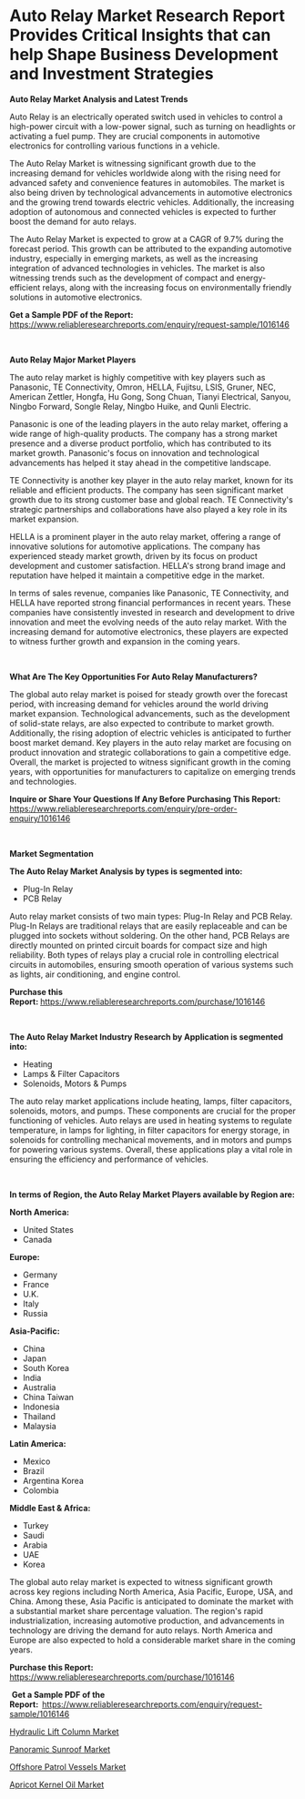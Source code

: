 <p><h1>Auto Relay Market Research Report Provides Critical Insights that can help Shape Business Development and Investment Strategies</h1></p><p><strong>Auto Relay Market Analysis and Latest Trends</strong></p>
<p><p>Auto Relay is an electrically operated switch used in vehicles to control a high-power circuit with a low-power signal, such as turning on headlights or activating a fuel pump. They are crucial components in automotive electronics for controlling various functions in a vehicle.</p><p>The Auto Relay Market is witnessing significant growth due to the increasing demand for vehicles worldwide along with the rising need for advanced safety and convenience features in automobiles. The market is also being driven by technological advancements in automotive electronics and the growing trend towards electric vehicles. Additionally, the increasing adoption of autonomous and connected vehicles is expected to further boost the demand for auto relays.</p><p>The Auto Relay Market is expected to grow at a CAGR of 9.7% during the forecast period. This growth can be attributed to the expanding automotive industry, especially in emerging markets, as well as the increasing integration of advanced technologies in vehicles. The market is also witnessing trends such as the development of compact and energy-efficient relays, along with the increasing focus on environmentally friendly solutions in automotive electronics.</p></p>
<p><strong>Get a Sample PDF of the Report:&nbsp;</strong> <a href="https://www.reliableresearchreports.com/enquiry/request-sample/1016146">https://www.reliableresearchreports.com/enquiry/request-sample/1016146</a></p>
<p>&nbsp;</p>
<p><strong>Auto Relay Major Market Players</strong></p>
<p><p>The auto relay market is highly competitive with key players such as Panasonic, TE Connectivity, Omron, HELLA, Fujitsu, LSIS, Gruner, NEC, American Zettler, Hongfa, Hu Gong, Song Chuan, Tianyi Electrical, Sanyou, Ningbo Forward, Songle Relay, Ningbo Huike, and Qunli Electric. </p><p>Panasonic is one of the leading players in the auto relay market, offering a wide range of high-quality products. The company has a strong market presence and a diverse product portfolio, which has contributed to its market growth. Panasonic's focus on innovation and technological advancements has helped it stay ahead in the competitive landscape.</p><p>TE Connectivity is another key player in the auto relay market, known for its reliable and efficient products. The company has seen significant market growth due to its strong customer base and global reach. TE Connectivity's strategic partnerships and collaborations have also played a key role in its market expansion.</p><p>HELLA is a prominent player in the auto relay market, offering a range of innovative solutions for automotive applications. The company has experienced steady market growth, driven by its focus on product development and customer satisfaction. HELLA's strong brand image and reputation have helped it maintain a competitive edge in the market.</p><p>In terms of sales revenue, companies like Panasonic, TE Connectivity, and HELLA have reported strong financial performances in recent years. These companies have consistently invested in research and development to drive innovation and meet the evolving needs of the auto relay market. With the increasing demand for automotive electronics, these players are expected to witness further growth and expansion in the coming years.</p></p>
<p>&nbsp;</p>
<p><strong>What Are The Key Opportunities For Auto Relay Manufacturers?</strong></p>
<p><p>The global auto relay market is poised for steady growth over the forecast period, with increasing demand for vehicles around the world driving market expansion. Technological advancements, such as the development of solid-state relays, are also expected to contribute to market growth. Additionally, the rising adoption of electric vehicles is anticipated to further boost market demand. Key players in the auto relay market are focusing on product innovation and strategic collaborations to gain a competitive edge. Overall, the market is projected to witness significant growth in the coming years, with opportunities for manufacturers to capitalize on emerging trends and technologies.</p></p>
<p><strong>Inquire or Share Your Questions If Any Before Purchasing This Report:</strong> <a href="https://www.reliableresearchreports.com/enquiry/pre-order-enquiry/1016146">https://www.reliableresearchreports.com/enquiry/pre-order-enquiry/1016146</a></p>
<p>&nbsp;</p>
<p><strong>Market Segmentation</strong></p>
<p><strong>The Auto Relay Market Analysis by types is segmented into:</strong></p>
<p><ul><li>Plug-In Relay</li><li>PCB Relay</li></ul></p>
<p><p>Auto relay market consists of two main types: Plug-In Relay and PCB Relay. Plug-In Relays are traditional relays that are easily replaceable and can be plugged into sockets without soldering. On the other hand, PCB Relays are directly mounted on printed circuit boards for compact size and high reliability. Both types of relays play a crucial role in controlling electrical circuits in automobiles, ensuring smooth operation of various systems such as lights, air conditioning, and engine control.</p></p>
<p><strong>Purchase this Report:&nbsp;</strong><a href="https://www.reliableresearchreports.com/purchase/1016146">https://www.reliableresearchreports.com/purchase/1016146</a></p>
<p>&nbsp;</p>
<p><strong>The Auto Relay Market Industry Research by Application is segmented into:</strong></p>
<p><ul><li>Heating</li><li>Lamps & Filter Capacitors</li><li>Solenoids, Motors & Pumps</li></ul></p>
<p><p>The auto relay market applications include heating, lamps, filter capacitors, solenoids, motors, and pumps. These components are crucial for the proper functioning of vehicles. Auto relays are used in heating systems to regulate temperature, in lamps for lighting, in filter capacitors for energy storage, in solenoids for controlling mechanical movements, and in motors and pumps for powering various systems. Overall, these applications play a vital role in ensuring the efficiency and performance of vehicles.</p></p>
<p>&nbsp;</p>
<p><strong>In terms of Region, the Auto Relay Market Players available by Region are:</strong></p>
<p>
    <p> <strong> North America: </strong>
        <ul>
            <li>United States</li>
            <li>Canada</li>
        </ul>
        </p> 
    <p> <strong> Europe: </strong>
        <ul>
            <li>Germany</li>
            <li>France</li>
            <li>U.K.</li>
            <li>Italy</li>
            <li>Russia</li>
        </ul>
        </p> 
    <p> <strong> Asia-Pacific: </strong>
        <ul>
            <li>China</li>
            <li>Japan</li>
            <li>South Korea</li>
            <li>India</li>
            <li>Australia</li>
            <li>China Taiwan</li>
            <li>Indonesia</li>
            <li>Thailand</li>
            <li>Malaysia</li>
        </ul>
        </p> 
    <p> <strong> Latin America: </strong>
        <ul>
            <li>Mexico</li>
            <li>Brazil</li>
            <li>Argentina Korea</li>
            <li>Colombia</li>
        </ul>
        </p> 
    <p> <strong> Middle East & Africa: </strong>
        <ul>
            <li>Turkey</li>
            <li>Saudi</li>
            <li>Arabia</li>
            <li>UAE</li>
            <li>Korea</li>
        </ul>
    </p>
    </p>
<p><p>The global auto relay market is expected to witness significant growth across key regions including North America, Asia Pacific, Europe, USA, and China. Among these, Asia Pacific is anticipated to dominate the market with a substantial market share percentage valuation. The region's rapid industrialization, increasing automotive production, and advancements in technology are driving the demand for auto relays. North America and Europe are also expected to hold a considerable market share in the coming years.</p></p>
<p><strong>Purchase this Report: </strong><a href="https://www.reliableresearchreports.com/purchase/1016146">https://www.reliableresearchreports.com/purchase/1016146</a></p>
<p>&nbsp;<strong>Get a Sample PDF of the Report:&nbsp;&nbsp;</strong><a href="https://www.reliableresearchreports.com/enquiry/request-sample/1016146">https://www.reliableresearchreports.com/enquiry/request-sample/1016146</a></p>
<p><strong></strong></p>
<p><p><a href="https://issuu.com/reportprime-2/docs/hydraulic-lift-column-market-size-2030.pptx">Hydraulic Lift Column Market</a></p><p><a href="https://github.com/guneycigdem35/Market-Research-Report-List-2/blob/main/panoramic-sunroof-market.md">Panoramic Sunroof Market</a></p><p><a href="https://github.com/biheemgalvinlouises6hokrh3h/Market-Research-Report-List-1/blob/main/offshore-patrol-vessels-market.md">Offshore Patrol Vessels Market</a></p><p><a href="https://issuu.com/reportprime-2/docs/apricot-kernel-oil-market-size-2030.pptx">Apricot Kernel Oil Market</a></p></p>